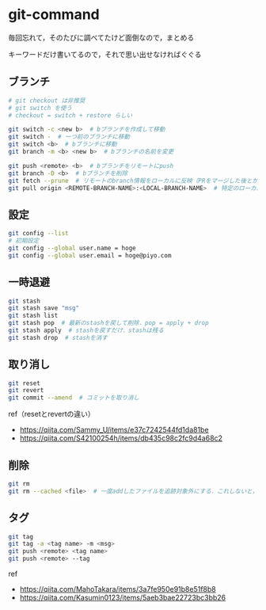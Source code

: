 # git-command

毎回忘れて，そのたびに調べてたけど面倒なので，まとめる

キーワードだけ書いてるので，それで思い出せなければぐぐる

## ブランチ
```bash
# git checkout は非推奨
# git switch を使う
# checkout = switch + restore らしい

git switch -c <new b>  # bブランチを作成して移動
git switch -  # 一つ前のブランチに移動
git switch <b>  # bブランチに移動
git branch -m <b> <new b>  # bブランチの名前を変更

git push <remote> <b>  # bブランチをリモートにpush
git branch -D <b>  # bブランチを削除
git fetch --prune  # リモートのbranch情報をローカルに反映（PRをマージした後とか）
git pull origin <REMOTE-BRANCH-NAME>:<LOCAL-BRANCH-NAME>  # 特定のローカルブランチに特定のリモートブランチの差分をpullする
```

## 設定
```bash
git config --list
# 初期設定
git config --global user.name = hoge
git config --global user.email = hoge@piyo.com
```

## 一時退避
```bash
git stash
git stash save "msg"
git stash list
git stash pop  # 最新のstashを戻して削除．pop = apply + drop
git stash apply  # stashを戻すだけ．stashは残る
git stash drop  # stashを消す
```

## 取り消し
```bash
git reset
git revert
git commit --amend  # コミットを取り消し
```
ref（resetとrevertの違い）
- https://qiita.com/Sammy_U/items/e37c7242544fd1da81be
- https://qiita.com/S42100254h/items/db435c98c2fc9d4a68c2

## 削除
```bash
git rm
git rm --cached <file>  # 一度addしたファイルを追跡対象外にする．これしないと，gitignore効かない
```

## タグ
```bash
git tag
git tag -a <tag name> -m <msg>
git push <remote> <tag name>
git push <remote> --tag
```
ref
- https://qiita.com/MahoTakara/items/3a7fe950e91b8e51f8b8
- https://qiita.com/Kasumin0123/items/5aeb3bae22723bc3bb26
